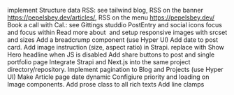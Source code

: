 implement Structure data
RSS: see tailwind blog, RSS on the banner https://pepelsbey.dev/articles/, RSS on the menu https://pepelsbey.dev/
Book a call with Cal.: see Gittings studdio
PostEntry and social icons focus and focus within
Read more about <Image> and setup responsive images with srcset and sizes
Add a breadcrump component (use Hyper UI)
Add date to post card.
Add image instruction (size, aspect ratio) in Strapi.
replace <a> with <Link />
Show Hero headline when JS is disabled
Add share buttons to post and single portfolio page
Integrate Strapi and Next.js into the same project directory/repository.
Implement pagination to Blog and Projects (use Hyper UI)
Make Article page date dynamic
Configiure priority and loading on Image components.
Add prose class to all rich texts
Add line clamps